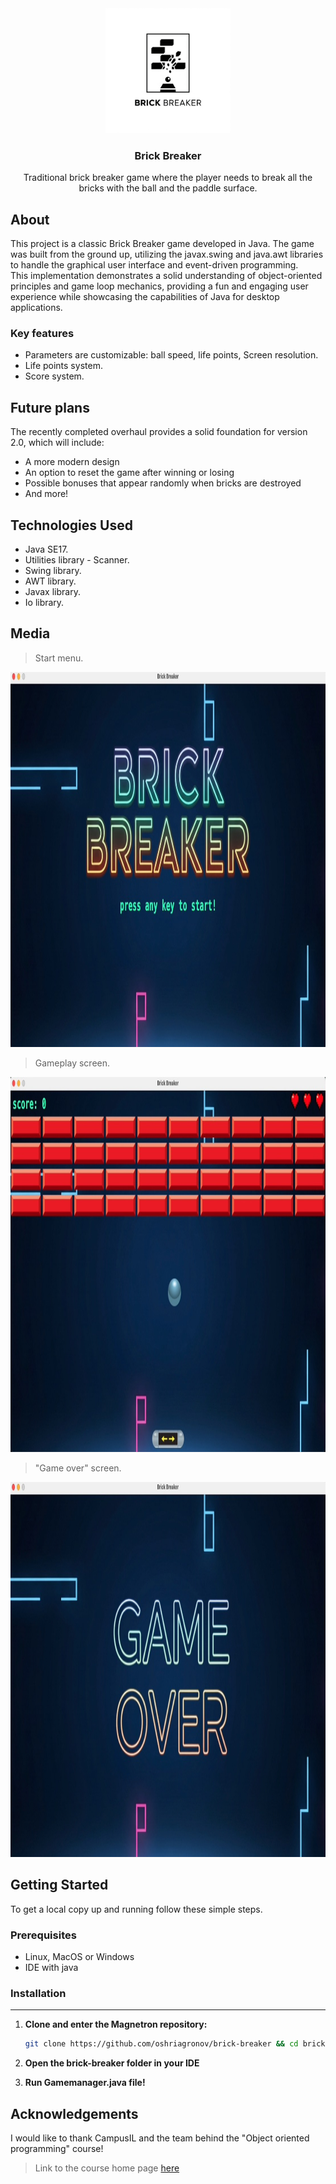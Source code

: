 <div align="center">
  <a href="https://github.com/oshriagronov/brick-breaker">
    <img src="logo.png" alt="Logo" width="200" height="200">
  </a>
<h3 align="center">Brick Breaker</h3>
  <p align="center">
    Traditional brick breaker game where the player needs to break all the bricks with the ball and the paddle surface.
  </p>
</div>

## About

This project is a classic Brick Breaker game developed in Java. The game was built from the ground up, utilizing the javax.swing and java.awt libraries to handle the graphical user interface and event-driven programming.<br/>
This implementation demonstrates a solid understanding of object-oriented principles and game loop mechanics, providing a fun and engaging user experience while showcasing the capabilities of Java for desktop applications.

### Key features

- Parameters are customizable: ball speed, life points, Screen resolution.
- Life points system.
- Score system.

## Future plans
 The recently completed overhaul provides a solid foundation for version 2.0, which will include:
 - A more modern design
 - An option to reset the game after winning or losing
 - Possible bonuses that appear randomly when bricks are destroyed
 - And more!

## Technologies Used

- Java SE17.
- Utilities library - Scanner.
- Swing library.
- AWT library.
- Javax library.
- Io library.

## Media

> Start menu.
<img src="./img/menu-screen.jpg" alt="Game menu screen" width="600" height="600">

> Gameplay screen.
<img src="./img/game-screen.jpg" alt="Gameplay screen" width="600" height="600">

> "Game over" screen.
<img src="./img/game-over-screen.jpg" alt="Game over screen" width="600" height="600">

## Getting Started

To get a local copy up and running follow these simple steps.

### Prerequisites

- Linux, MacOS or Windows
- IDE with java

### Installation

---

1. **Clone and enter the Magnetron repository:**

   ```bash
   git clone https://github.com/oshriagronov/brick-breaker && cd brick-breaker
   ```

2. **Open the brick-breaker folder in your IDE**

3. **Run Gamemanager.java file!**


## Acknowledgements

I would like to thank CampusIL and the team behind the "Object oriented programming" course!

> Link to the course home page [here](https://campus.gov.il/course/huji_acd_rfp4_huji_oop/)
